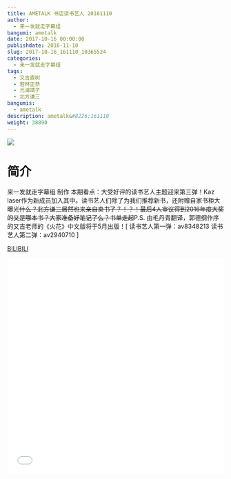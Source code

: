 ```yaml
---
title: AMETALK 书店读书艺人 20161110
author: 
  - 来一发就走字幕组
bangumi: ametalk
date: 2017-10-16 00:00:00
publishdate: 2016-11-10
slug: 2017-10-16_161110_10365524
categories: 
  - 来一发就走字幕组
tags: 
  - 又吉直树
  - 若林正恭
  - 光浦靖子
  - 北方谦三
bangumis: 
  - ametalk
description: ametalk&#8226;161110
weight: 38890
---
```


![](https://i.imgur.com/leOLp7e.jpg)

# 简介  
来一发就走字幕组 制作
本期看点：大受好评的读书艺人主题迎来第三弹！Kaz laser作为新成员加入其中。读书艺人们除了为我们推荐新书，还附赠自家书柜大曝光~~什么？北方谦三居然也来亲自卖书了？！？！最后4人审议得到2016年度大奖的又是哪本书？大家准备好笔记了么？书单走起~~P.S. 由毛丹青翻译，郭德纲作序的又吉老师的《火花》中文版将于5月出版！[ 读书艺人第一弹：av8348213 读书艺人第二弹：av2940710 ]

  [BILIBILI](https://www.bilibili.com/video/av10365524/)


<div class="vcontainer">  <iframe class='video' src="//www.bilibili.com/blackboard/player.html?aid=10365524" width="100%" height="500" frameborder="0" allowfullscreen="allowfullscreen"></iframe></div>
